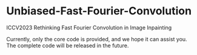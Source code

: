 # Unbiased-Fast-Fourier-Convolution
ICCV2023 Rethinking Fast Fourier Convolution in Image Inpainting

Currently, only the core code is provided, and we hope it can assist you. The complete code will be released in the future.

